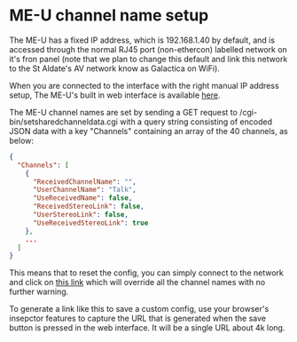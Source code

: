 ME-U channel name setup
=======================

The ME-U has a fixed IP address, which is 192.168.1.40 by default, and is accessed through the normal
RJ45 port (non-ethercon) labelled network on it's fron panel (note that we plan to change this default
and link this network to the St Aldate's AV network know as Galactica on WiFi).

When you are connected to the interface with the right manual IP address setup, The ME-U's built in web
interface is available [here](http://192.168.1.40/).

The ME-U channel names are set by sending a GET request to /cgi-bin/setsharedchanneldata.cgi with
a query string consisting of encoded JSON data with a key "Channels" containing an array of the 40 channels,
as below:

```JSON
{
  "Channels": [
    {
      "ReceivedChannelName": "",
      "UserChannelName": "Talk",
      "UseReceivedName": false,
      "ReceivedStereoLink": false,
      "UserStereoLink": false,
      "UseReceivedStereoLink": true
    },
    ...
  ]
}
```

This means that to reset the config, you can simply connect to the network and click on
[this link](http://192.168.1.40/cgi-bin/setsharedchanneldata.cgi?{%22Channels%22:[{%22UserChannelName%22:%22Ch%201%22,%22UseReceivedName%22:false,%22UserStereoLink%22:false,%22UseReceivedStereoLink%22:true},{%22UserChannelName%22:%22Ch%202%22,%22UseReceivedName%22:false,%22UserStereoLink%22:false,%22UseReceivedStereoLink%22:true},{%22UserChannelName%22:%22Gtr%201%22,%22UseReceivedName%22:false,%22UserStereoLink%22:false,%22UseReceivedStereoLink%22:true},{%22UserChannelName%22:%22Gtr%202%22,%22UseReceivedName%22:false,%22UserStereoLink%22:false,%22UseReceivedStereoLink%22:true},{%22UserChannelName%22:%22Piano%22,%22UseReceivedName%22:false,%22UserStereoLink%22:false,%22UseReceivedStereoLink%22:true},{%22UserChannelName%22:%22Pads%22,%22UseReceivedName%22:false,%22UserStereoLink%22:false,%22UseReceivedStereoLink%22:true},{%22UserChannelName%22:%22Bass%22,%22UseReceivedName%22:false,%22UserStereoLink%22:false,%22UseReceivedStereoLink%22:true},{%22UserChannelName%22:%22Cello%22,%22UseReceivedName%22:false,%22UserStereoLink%22:false,%22UseReceivedStereoLink%22:true},{%22UserChannelName%22:%22Elec%22,%22UseReceivedName%22:false,%22UserStereoLink%22:false,%22UseReceivedStereoLink%22:true},{%22UserChannelName%22:%22Amb%22,%22UseReceivedName%22:false,%22UserStereoLink%22:false,%22UseReceivedStereoLink%22:true},{%22UserChannelName%22:%22Ch%2011%22,%22UseReceivedName%22:false,%22UserStereoLink%22:false,%22UseReceivedStereoLink%22:true},{%22UserChannelName%22:%22Ch%2012%22,%22UseReceivedName%22:false,%22UserStereoLink%22:false,%22UseReceivedStereoLink%22:true},{%22UserChannelName%22:%22Vox%201%22,%22UseReceivedName%22:false,%22UserStereoLink%22:false,%22UseReceivedStereoLink%22:true},{%22UserChannelName%22:%22Vox%202%22,%22UseReceivedName%22:false,%22UserStereoLink%22:false,%22UseReceivedStereoLink%22:true},{%22UserChannelName%22:%22Vox%203%22,%22UseReceivedName%22:false,%22UserStereoLink%22:false,%22UseReceivedStereoLink%22:true},{%22UserChannelName%22:%22Vox%204%22,%22UseReceivedName%22:false,%22UserStereoLink%22:false,%22UseReceivedStereoLink%22:true},{%22UserChannelName%22:%22Kick%22,%22UseReceivedName%22:false,%22UserStereoLink%22:false,%22UseReceivedStereoLink%22:true},{%22UserChannelName%22:%22Snr%20T%22,%22UseReceivedName%22:false,%22UserStereoLink%22:false,%22UseReceivedStereoLink%22:true},{%22UserChannelName%22:%22Snr%20Bt%22,%22UseReceivedName%22:false,%22UserStereoLink%22:false,%22UseReceivedStereoLink%22:true},{%22UserChannelName%22:%22Hi%20Hat%22,%22UseReceivedName%22:false,%22UserStereoLink%22:false,%22UseReceivedStereoLink%22:true},{%22UserChannelName%22:%22R%20Tom%22,%22UseReceivedName%22:false,%22UserStereoLink%22:false,%22UseReceivedStereoLink%22:true},{%22UserChannelName%22:%22Fl%20Tom%22,%22UseReceivedName%22:false,%22UserStereoLink%22:false,%22UseReceivedStereoLink%22:true},{%22UserChannelName%22:%22OH%20L%22,%22UseReceivedName%22:false,%22UserStereoLink%22:false,%22UseReceivedStereoLink%22:true},{%22UserChannelName%22:%22OH%20R%22,%22UseReceivedName%22:false,%22UserStereoLink%22:false,%22UseReceivedStereoLink%22:true},{%22UserChannelName%22:%22Click%22,%22UseReceivedName%22:false,%22UserStereoLink%22:false,%22UseReceivedStereoLink%22:true},{%22UserChannelName%22:%22Amb%22,%22UseReceivedName%22:false,%22UserStereoLink%22:false,%22UseReceivedStereoLink%22:true},{%22UserChannelName%22:%22Ch%2027%22,%22UseReceivedName%22:false,%22UserStereoLink%22:false,%22UseReceivedStereoLink%22:true},{%22UserChannelName%22:%22Ch%2028%22,%22UseReceivedName%22:false,%22UserStereoLink%22:false,%22UseReceivedStereoLink%22:true},{%22UserChannelName%22:%22Ch%2029%22,%22UseReceivedName%22:false,%22UserStereoLink%22:false,%22UseReceivedStereoLink%22:true},{%22UserChannelName%22:%22Ch%2030%22,%22UseReceivedName%22:false,%22UserStereoLink%22:false,%22UseReceivedStereoLink%22:true},{%22UserChannelName%22:%22Ch%2031%22,%22UseReceivedName%22:false,%22UserStereoLink%22:false,%22UseReceivedStereoLink%22:true},{%22UserChannelName%22:%22Ch%2032%22,%22UseReceivedName%22:false,%22UserStereoLink%22:false,%22UseReceivedStereoLink%22:true},{%22UserChannelName%22:%22Lav%201%22,%22UseReceivedName%22:false,%22UserStereoLink%22:false,%22UseReceivedStereoLink%22:true},{%22UserChannelName%22:%22Lav%202%22,%22UseReceivedName%22:false,%22UserStereoLink%22:false,%22UseReceivedStereoLink%22:true},{%22UserChannelName%22:%22Lav%203%22,%22UseReceivedName%22:false,%22UserStereoLink%22:false,%22UseReceivedStereoLink%22:true},{%22UserChannelName%22:%22Red%22,%22UseReceivedName%22:false,%22UserStereoLink%22:false,%22UseReceivedStereoLink%22:true},{%22UserChannelName%22:%22Blue%22,%22UseReceivedName%22:false,%22UserStereoLink%22:false,%22UseReceivedStereoLink%22:true},{%22UserChannelName%22:%22Yellow%22,%22UseReceivedName%22:false,%22UserStereoLink%22:false,%22UseReceivedStereoLink%22:true},{%22UserChannelName%22:%22Ch%2039%22,%22UseReceivedName%22:false,%22UserStereoLink%22:false,%22UseReceivedStereoLink%22:true},{%22UserChannelName%22:%22Ch%2040%22,%22UseReceivedName%22:false,%22UserStereoLink%22:false,%22UseReceivedStereoLink%22:true}]}&_=1512234816377)
which will override all the channel names with no further warning.

To generate a link like this to save a custom config, use your browser's insepctor features to
capture the URL that is generated when the save button is pressed in the web interface. It will
be a single URL about 4k long.
